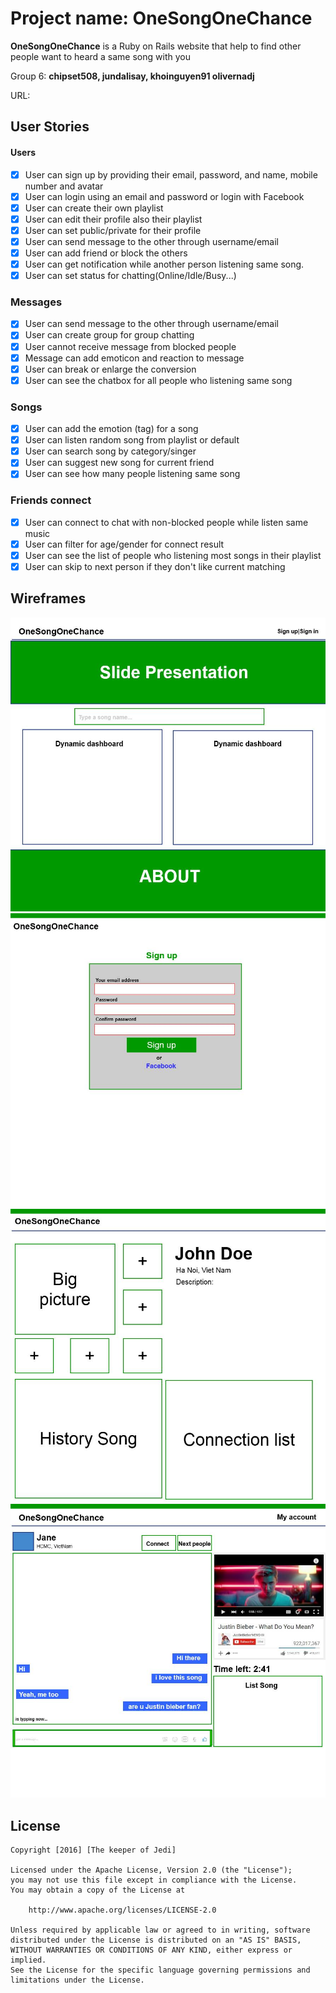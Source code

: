 # Project name: OneSongOneChance

**OneSongOneChance** is a Ruby on Rails website that help to find other people want to heard a same song with you

Group 6: **chipset508, jundalisay, khoinguyen91 olivernadj**

URL: 

## User Stories

#### Users
* [x] User can sign up by providing their email, password, and name, mobile number and avatar 
* [x] User can login using an email and password or login with Facebook
* [x] User can create their own playlist
* [x] User can edit their profile also their playlist
* [x] User can set public/private for their profile
* [x] User can send message to the other through username/email
* [x] User can add friend or block the others
* [x] User can get notification while another person listening same song.
* [x] User can set status for chatting(Online/Idle/Busy...)

### Messages
* [x] User can send message to the other through username/email
* [x] User can create group for group chatting
* [x] User cannot receive message from blocked people
* [x] Message can add emoticon and reaction to message
* [x] User can break or enlarge the conversion 
* [x] User can see the chatbox for all people who listening same song

### Songs
* [x] User can add the emotion (tag) for a song
* [x] User can listen random song from playlist or default
* [x] User can search song by category/singer
* [x] User can suggest new song for current friend
* [x] User can see how many people listening same song

### Friends connect
* [x] User can connect to chat with non-blocked people while listen same music
* [x] User can filter for age/gender for connect result
* [x] User can see the list of people who listening most songs in their playlist
* [x] User can skip to next person if they don't like current matching

## Wireframes 
![alt text](/wireframe/homepage.png)
![alt text](/wireframe/signup.png)
![alt text](/wireframe/profile.png)
![alt text](/wireframe/chatwindow.png)

## License

    Copyright [2016] [The keeper of Jedi]

    Licensed under the Apache License, Version 2.0 (the "License");
    you may not use this file except in compliance with the License.
    You may obtain a copy of the License at

        http://www.apache.org/licenses/LICENSE-2.0

    Unless required by applicable law or agreed to in writing, software
    distributed under the License is distributed on an "AS IS" BASIS,
    WITHOUT WARRANTIES OR CONDITIONS OF ANY KIND, either express or implied.
    See the License for the specific language governing permissions and
    limitations under the License.